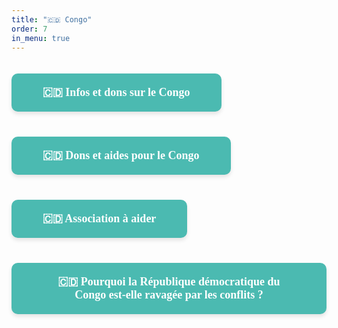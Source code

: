 ```yaml
---
title: "🇨🇩 Congo"
order: 7
in_menu: true
---
```

<a href="https://linktr.ee/focuscongo" target="_blank" style="text-decoration: none; background-color: #4bbab1; color: white; padding: 20px 50px; margin: 20px 0; border-radius: 10px; width: auto; text-align: center; font-size: 18px; font-family: Georgia, serif; font-weight: bold; box-shadow: 0px 4px 6px rgba(0, 0, 0, 0.1); display: inline-block;">
🇨🇩 Infos et dons sur le Congo
</a>

<a href="https://linktr.ee/freedrcongo" target="_blank" style="text-decoration: none; background-color: #4bbab1; color: white; padding: 20px 50px; margin: 20px 0; border-radius: 10px; width: auto; text-align: center; font-size: 18px; font-family: Georgia, serif; font-weight: bold; box-shadow: 0px 4px 6px rgba(0, 0, 0, 0.1); display: inline-block;">
🇨🇩 Dons et aides pour le Congo
</a>

<a href="https://www.focuscongo.com/en/spende/" target="_blank" style="text-decoration: none; background-color: #4bbab1; color: white; padding: 20px 50px; margin: 20px 0; border-radius: 10px; width: auto; text-align: center; font-size: 18px; font-family: Georgia, serif; font-weight: bold; box-shadow: 0px 4px 6px rgba(0, 0, 0, 0.1); display: inline-block;">
🇨🇩 Association à aider
</a>

<a href="https://www.amnesty.org/fr/latest/campaigns/2024/10/why-is-the-democratic-republic-of-congo-wracked-by-conflict/" target="_blank" style="text-decoration: none; background-color: #4bbab1; color: white; padding: 20px 50px; margin: 20px 0; border-radius: 10px; width: auto; text-align: center; font-size: 18px; font-family: Georgia, serif; font-weight: bold; box-shadow: 0px 4px 6px rgba(0, 0, 0, 0.1); display: inline-block;">
🇨🇩 Pourquoi la République démocratique du Congo est-elle ravagée par les conflits ? 
</a> 